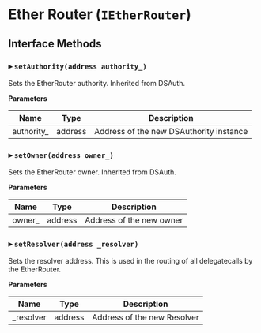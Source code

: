 # Ether Router (`IEtherRouter`)

  
## Interface Methods

### ▸ **`setAuthority(address authority_)`**

Sets the EtherRouter authority. Inherited from DSAuth.


**Parameters**

|Name|Type|Description|
|---|---|---|
|authority_|address|Address of the new DSAuthority instance


### ▸ **`setOwner(address owner_)`**

Sets the EtherRouter owner. Inherited from DSAuth.


**Parameters**

|Name|Type|Description|
|---|---|---|
|owner_|address|Address of the new owner


### ▸ **`setResolver(address _resolver)`**

Sets the resolver address. This is used in the routing of all delegatecalls by the EtherRouter.


**Parameters**

|Name|Type|Description|
|---|---|---|
|_resolver|address|Address of the new Resolver